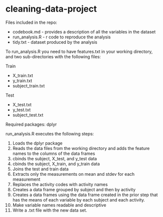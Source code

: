 # cleaning-data-project

Files included in the repo:
- codebook.md - provides a description of all the variables in the dataset
- run_analysis.R - r code to reproduce the analysis
- tidy.txt - dataset produced by the analysis

To run_analysis.R you need to have features.txt in your working directory, and two sub-directories with the following files:

Train
- X_train.txt
- y_train.txt
- subject_train.txt

Test
- X_test.txt
- y_test.txt
- subject_test.txt

Required packages: dplyr

run_analysis.R executes the following steps:
1. Loads the dplyr package  
2. Reads the data files from the working directory and adds the feature names to the columns of the data frames
3. cbinds the subject, X_test, and y_test data
4. cbinds the subject, X_train, and y_train data
5. Joins the test and train data
6. Extracts only the measurements on mean and stdev for each measurement
7. Replaces the activity codes with activity names
8. Creates a data frame grouped by subject and then by activity
9. Creates a data frames using the data frame created in the prior step that has the means of each variable by each subject and each activity.
11. Make variable names readable and descriptive
12. Write a .txt file with the new data set.